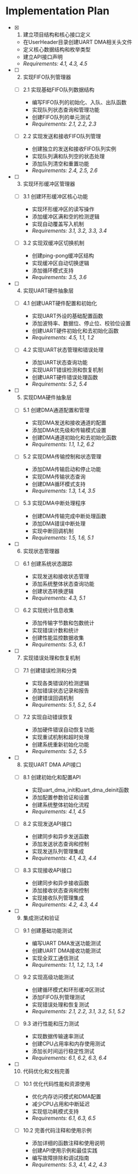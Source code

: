 # Implementation Plan

- [x] 1. 建立项目结构和核心接口定义



  - 在UserHeader目录创建UART DMA相关头文件
  - 定义核心数据结构和枚举类型
  - 建立API接口声明
  - _Requirements: 4.1, 4.3, 4.5_

- [ ] 2. 实现FIFO队列管理器
  - [ ] 2.1 实现基础FIFO队列数据结构
    - 编写FIFO队列的初始化、入队、出队函数
    - 实现队列状态查询和管理功能
    - 创建FIFO队列的单元测试
    - _Requirements: 2.1, 2.2, 2.3_

  - [ ] 2.2 实现发送和接收FIFO队列管理
    - 创建独立的发送和接收FIFO队列实例
    - 实现队列满和队列空的状态处理
    - 添加队列清空和重置功能
    - _Requirements: 2.4, 2.5, 2.6_

- [ ] 3. 实现环形缓冲区管理器
  - [ ] 3.1 创建环形缓冲区核心功能
    - 实现环形缓冲区的读写操作
    - 添加缓冲区满和空的检测逻辑
    - 实现自动覆盖写入机制
    - _Requirements: 3.1, 3.2, 3.3, 3.4_

  - [ ] 3.2 实现双缓冲区切换机制
    - 创建ping-pong缓冲区结构
    - 实现缓冲区自动切换逻辑
    - 添加循环模式支持
    - _Requirements: 3.5, 3.6_

- [ ] 4. 实现UART硬件抽象层
  - [ ] 4.1 创建UART硬件配置和初始化
    - 实现UART外设的基础配置函数
    - 添加波特率、数据位、停止位、校验位设置
    - 创建UART硬件初始化和去初始化函数
    - _Requirements: 4.5, 1.1, 1.2_

  - [ ] 4.2 实现UART状态管理和错误处理
    - 添加UART状态查询功能
    - 实现UART错误检测和恢复机制
    - 创建UART硬件错误处理函数
    - _Requirements: 5.2, 5.4_

- [ ] 5. 实现DMA硬件抽象层
  - [ ] 5.1 创建DMA通道配置和管理
    - 实现DMA发送和接收通道的配置
    - 添加DMA优先级和传输模式设置
    - 创建DMA通道初始化和去初始化函数
    - _Requirements: 1.1, 1.2, 6.2_

  - [ ] 5.2 实现DMA传输控制和状态管理
    - 添加DMA传输启动和停止功能
    - 实现DMA传输状态查询
    - 创建DMA循环模式支持
    - _Requirements: 1.3, 1.4, 3.5_

  - [ ] 5.3 实现DMA中断处理程序
    - 创建DMA传输完成中断处理函数
    - 添加DMA错误中断处理
    - 实现中断回调机制
    - _Requirements: 1.5, 1.6, 5.1_

- [ ] 6. 实现状态管理器
  - [ ] 6.1 创建系统状态跟踪
    - 实现发送和接收状态管理
    - 添加系统整体状态查询功能
    - 创建状态转换逻辑
    - _Requirements: 4.3, 5.1_

  - [ ] 6.2 实现统计信息收集
    - 添加传输字节数和包数统计
    - 实现错误计数和统计
    - 创建性能监控数据收集
    - _Requirements: 5.3, 6.1_

- [ ] 7. 实现错误处理和恢复机制
  - [ ] 7.1 创建错误检测和分类
    - 实现各类错误的检测逻辑
    - 添加错误状态记录和报告
    - 创建错误回调机制
    - _Requirements: 5.1, 5.2, 5.4_

  - [ ] 7.2 实现自动错误恢复
    - 添加硬件错误自动恢复功能
    - 实现重试机制和超时处理
    - 创建系统重新初始化功能
    - _Requirements: 5.2, 5.5_

- [ ] 8. 实现UART DMA API接口
  - [ ] 8.1 创建初始化和配置API
    - 实现uart_dma_init和uart_dma_deinit函数
    - 添加配置参数验证和设置
    - 创建系统整体初始化流程
    - _Requirements: 4.1, 4.5_

  - [ ] 8.2 实现发送API接口
    - 创建同步和异步发送函数
    - 添加发送状态查询和控制
    - 实现发送队列管理集成
    - _Requirements: 4.1, 4.3, 4.4_

  - [ ] 8.3 实现接收API接口
    - 创建同步和异步接收函数
    - 添加接收状态查询和控制
    - 实现接收队列管理集成
    - _Requirements: 4.2, 4.3, 4.4_

- [ ] 9. 集成测试和验证
  - [ ] 9.1 创建基础功能测试
    - 编写UART DMA发送功能测试
    - 创建UART DMA接收功能测试
    - 实现全双工通信测试
    - _Requirements: 1.1, 1.2, 1.3, 1.4_

  - [ ] 9.2 实现高级功能测试
    - 创建循环模式和环形缓冲区测试
    - 添加FIFO队列管理测试
    - 实现错误处理和恢复测试
    - _Requirements: 2.1, 2.2, 3.1, 3.2, 5.1, 5.2_

  - [ ] 9.3 进行性能和压力测试
    - 实现数据传输速率测试
    - 创建CPU占用率和内存使用测试
    - 添加长时间运行稳定性测试
    - _Requirements: 6.1, 6.2, 6.3, 6.4_

- [ ] 10. 代码优化和文档完善
  - [ ] 10.1 优化代码性能和资源使用
    - 优化内存访问模式和DMA配置
    - 减少CPU占用和中断延迟
    - 实现低功耗模式支持
    - _Requirements: 6.1, 6.3, 6.5_

  - [ ] 10.2 完善代码注释和使用示例
    - 添加详细的函数注释和使用说明
    - 创建API使用示例和最佳实践
    - 编写故障排除和调试指南
    - _Requirements: 5.3, 4.1, 4.2, 4.3_